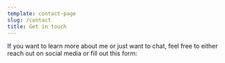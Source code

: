 ```yaml
---
template: contact-page
slug: /contact
title: Get in touch
---
```


If you want to learn more about me or just want to chat, feel free to either reach out on social media or fill out this form:



<!--- Got a burning question regarding **JAMstack**, Need a new **Website**, or just anything in general. We are happy to talk.

Just send us a message using the form below or you can send us a DM on [Twitter](https://twitter.com/stackrole)--->